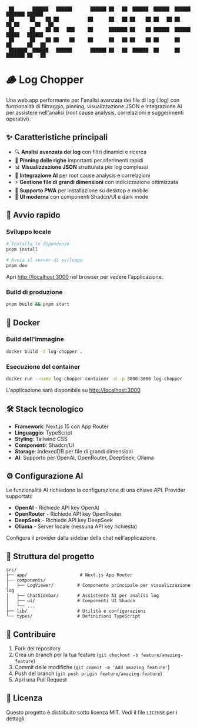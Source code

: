 ```
 ██       ██████   ██████       ██████ ██   ██  ██████  ██████  ██████  ███████ ██████  
 ██      ██    ██ ██           ██      ██   ██ ██    ██ ██   ██ ██   ██ ██      ██   ██ 
 ██      ██    ██ ██   ███     ██      ███████ ██    ██ ██████  ██████  █████   ██████  
 ██      ██    ██ ██    ██     ██      ██   ██ ██    ██ ██      ██      ██      ██   ██ 
 ███████  ██████   ██████       ██████ ██   ██  ██████  ██      ██      ███████ ██   ██ 
```

# 🪵 Log Chopper

Una web app performante per l'analisi avanzata dei file di log (.log) con funzionalità di filtraggio, pinning, visualizzazione JSON e integrazione AI per assistere nell'analisi (root cause analysis, correlazioni e suggerimenti operativi).

## ✨ Caratteristiche principali

- 🔍 **Analisi avanzata dei log** con filtri dinamici e ricerca
- 📌 **Pinning delle righe** importanti per riferimenti rapidi
- 📊 **Visualizzazione JSON** strutturata per log complessi
- 🤖 **Integrazione AI** per root cause analysis e correlazioni
- ⚡ **Gestione file di grandi dimensioni** con indicizzazione ottimizzata
- 📱 **Supporto PWA** per installazione su desktop e mobile
- 🎨 **UI moderna** con componenti Shadcn/UI e dark mode

## 🚀 Avvio rapido

### Sviluppo locale

```bash
# Installa le dipendenze
pnpm install

# Avvia il server di sviluppo
pnpm dev
```

Apri [http://localhost:3000](http://localhost:3000) nel browser per vedere l'applicazione.

### Build di produzione

```bash
pnpm build && pnpm start
```

## 🐳 Docker

### Build dell'immagine

```bash
docker build -t log-chopper .
```

### Esecuzione del container

```bash
docker run --name log-chopper-container -d -p 3000:3000 log-chopper
```

L'applicazione sarà disponibile su [http://localhost:3000](http://localhost:3000).

## 🛠️ Stack tecnologico

- **Framework**: Next.js 15 con App Router
- **Linguaggio**: TypeScript
- **Styling**: Tailwind CSS
- **Componenti**: Shadcn/UI
- **Storage**: IndexedDB per file di grandi dimensioni
- **AI**: Supporto per OpenAI, OpenRouter, DeepSeek, Ollama

## ⚙️ Configurazione AI

Le funzionalità AI richiedono la configurazione di una chiave API. Provider supportati:

- **OpenAI** - Richiede API key OpenAI
- **OpenRouter** - Richiede API key OpenRouter  
- **DeepSeek** - Richiede API key DeepSeek
- **Ollama** - Server locale (nessuna API key richiesta)

Configura il provider dalla sidebar della chat nell'applicazione.

## 📁 Struttura del progetto

```
src/
├── app/                    # Next.js App Router
├── components/
│   ├── LogViewer/         # Componente principale per visualizzazione log
│   ├── ChatSidebar/       # Assistente AI per analisi log
│   ├── ui/                # Componenti UI Shadcn
│   └── ...
├── lib/                   # Utilità e configurazioni
└── types/                 # Definizioni TypeScript
```

## 🤝 Contribuire

1. Fork del repository
2. Crea un branch per la tua feature (`git checkout -b feature/amazing-feature`)
3. Commit delle modifiche (`git commit -m 'Add amazing feature'`)
4. Push del branch (`git push origin feature/amazing-feature`)
5. Apri una Pull Request

## 📄 Licenza

Questo progetto è distribuito sotto licenza MIT. Vedi il file `LICENSE` per i dettagli.